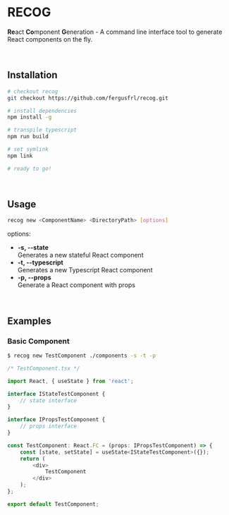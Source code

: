 # RECOG
**Re**act **Co**mponent **G**eneration - A command line interface tool to generate React components on the fly.

<br/>

## Installation
```bash
# checkout recog
git checkout https://github.com/fergusfrl/recog.git

# install dependencies
npm install -g

# transpile typescript
npm run build

# set symlink
npm link

# ready to go!
```

<br/>

## Usage
```bash
recog new <ComponentName> <DirectoryPath> [options]
```
options:
- **-s, --state**<br/>
Generates a new stateful React component
- **-t, --typescript**<br/>
Generates a new Typescript React component
- **-p, --props**<br/>
Generate a React component with props

<br/>

## Examples
### Basic Component
```bash
$ recog new TestComponent ./components -s -t -p
```
```javascript
/* TestComponent.tsx */

import React, { useState } from 'react';

interface IStateTestComponent {
    // state interface
}

interface IPropsTestComponent {
    // props interface
}

const TestComponent: React.FC = (props: IPropsTestComponent) => {
    const [state, setState] = useState<IStateTestComponent>({});
    return (
        <div>
            TestComponent
        </div>
    );
};

export default TestComponent;
```
